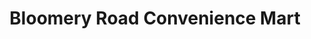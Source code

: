 ---
title: "Bloomery Road Convenience Mart"
url: /bailey/bloomery-road-convenience-mart/
shop: Lebensmittel
---